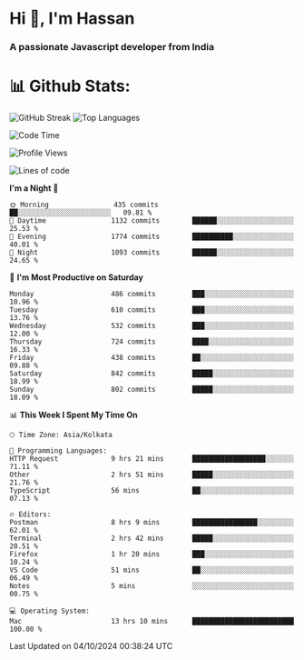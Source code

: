 # Hi 👋, I'm Hassan
### A passionate Javascript developer from India


# 📊 Github Stats:
![GitHub Streak](https://github-readme-streak-stats.herokuapp.com/?user=codeblooded47&theme=dracula&hide_border=false)
![Top Languages](https://github-readme-stats.vercel.app/api/top-langs/?username=codeblooded47&layout=compact&theme=dracula)



<!--START_SECTION:waka-->
![Code Time](http://img.shields.io/badge/Code%20Time-828%20hrs%2041%20mins-blue)

![Profile Views](http://img.shields.io/badge/Profile%20Views-0-blue)

![Lines of code](https://img.shields.io/badge/From%20Hello%20World%20I%27ve%20Written-23.6%20million%20lines%20of%20code-blue)

**I'm a Night 🦉** 

```text
🌞 Morning                435 commits         ██░░░░░░░░░░░░░░░░░░░░░░░   09.81 % 
🌆 Daytime                1132 commits        ██████░░░░░░░░░░░░░░░░░░░   25.53 % 
🌃 Evening                1774 commits        ██████████░░░░░░░░░░░░░░░   40.01 % 
🌙 Night                  1093 commits        ██████░░░░░░░░░░░░░░░░░░░   24.65 % 
```
📅 **I'm Most Productive on Saturday** 

```text
Monday                   486 commits         ███░░░░░░░░░░░░░░░░░░░░░░   10.96 % 
Tuesday                  610 commits         ███░░░░░░░░░░░░░░░░░░░░░░   13.76 % 
Wednesday                532 commits         ███░░░░░░░░░░░░░░░░░░░░░░   12.00 % 
Thursday                 724 commits         ████░░░░░░░░░░░░░░░░░░░░░   16.33 % 
Friday                   438 commits         ██░░░░░░░░░░░░░░░░░░░░░░░   09.88 % 
Saturday                 842 commits         █████░░░░░░░░░░░░░░░░░░░░   18.99 % 
Sunday                   802 commits         █████░░░░░░░░░░░░░░░░░░░░   18.09 % 
```


📊 **This Week I Spent My Time On** 

```text
🕑︎ Time Zone: Asia/Kolkata

💬 Programming Languages: 
HTTP Request             9 hrs 21 mins       ██████████████████░░░░░░░   71.11 % 
Other                    2 hrs 51 mins       █████░░░░░░░░░░░░░░░░░░░░   21.76 % 
TypeScript               56 mins             ██░░░░░░░░░░░░░░░░░░░░░░░   07.13 % 

🔥 Editors: 
Postman                  8 hrs 9 mins        ████████████████░░░░░░░░░   62.01 % 
Terminal                 2 hrs 42 mins       █████░░░░░░░░░░░░░░░░░░░░   20.51 % 
Firefox                  1 hr 20 mins        ███░░░░░░░░░░░░░░░░░░░░░░   10.24 % 
VS Code                  51 mins             ██░░░░░░░░░░░░░░░░░░░░░░░   06.49 % 
Notes                    5 mins              ░░░░░░░░░░░░░░░░░░░░░░░░░   00.75 % 

💻 Operating System: 
Mac                      13 hrs 10 mins      █████████████████████████   100.00 % 
```


 Last Updated on 04/10/2024 00:38:24 UTC
<!--END_SECTION:waka-->

